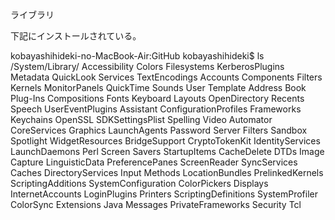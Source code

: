 ライブラリ

下記にインストールされている。

kobayashihideki-no-MacBook-Air:GitHub kobayashihideki$ ls /System/Library/
Accessibility		Colors			Filesystems		KerberosPlugins		Metadata		QuickLook		Services		TextEncodings
Accounts		Components		Filters			Kernels			MonitorPanels		QuickTime		Sounds			User Template
Address Book Plug-Ins	Compositions		Fonts			Keyboard Layouts	OpenDirectory		Recents			Speech			UserEventPlugins
Assistant		ConfigurationProfiles	Frameworks		Keychains		OpenSSL			SDKSettingsPlist	Spelling		Video
Automator		CoreServices		Graphics		LaunchAgents		Password Server Filters	Sandbox			Spotlight		WidgetResources
BridgeSupport		CryptoTokenKit		IdentityServices	LaunchDaemons		Perl			Screen Savers		StartupItems
CacheDelete		DTDs			Image Capture		LinguisticData		PreferencePanes		ScreenReader		SyncServices
Caches			DirectoryServices	Input Methods		LocationBundles		PrelinkedKernels	ScriptingAdditions	SystemConfiguration
ColorPickers		Displays		InternetAccounts	LoginPlugins		Printers		ScriptingDefinitions	SystemProfiler
ColorSync		Extensions		Java			Messages		PrivateFrameworks	Security		Tcl
